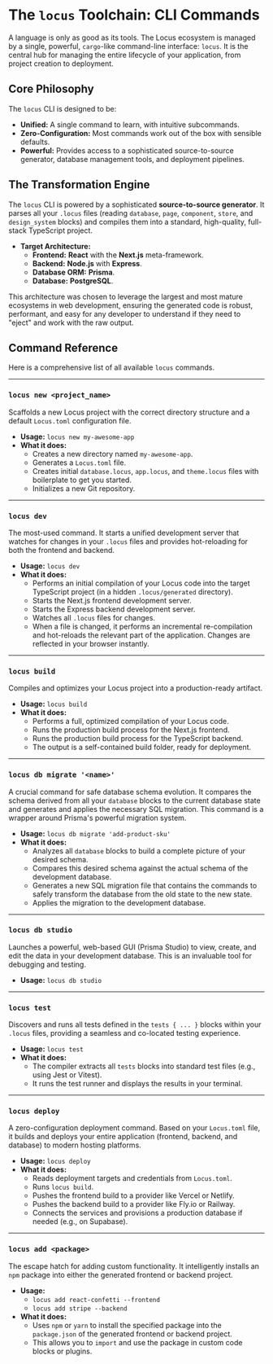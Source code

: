 # The `locus` Toolchain: CLI Commands

A language is only as good as its tools. The Locus ecosystem is managed by a single, powerful, `cargo`-like command-line interface: `locus`. It is the central hub for managing the entire lifecycle of your application, from project creation to deployment.

## Core Philosophy

The `locus` CLI is designed to be:
*   **Unified:** A single command to learn, with intuitive subcommands.
*   **Zero-Configuration:** Most commands work out of the box with sensible defaults.
*   **Powerful:** Provides access to a sophisticated source-to-source generator, database management tools, and deployment pipelines.

## The Transformation Engine

The `locus` CLI is powered by a sophisticated **source-to-source generator**. It parses all your `.locus` files (reading `database`, `page`, `component`, `store`, and `design_system` blocks) and compiles them into a standard, high-quality, full-stack TypeScript project.

*   **Target Architecture:**
    *   **Frontend:** **React** with the **Next.js** meta-framework.
    *   **Backend:** **Node.js** with **Express**.
    *   **Database ORM:** **Prisma**.
    *   **Database:** **PostgreSQL**.

This architecture was chosen to leverage the largest and most mature ecosystems in web development, ensuring the generated code is robust, performant, and easy for any developer to understand if they need to "eject" and work with the raw output.

## Command Reference

Here is a comprehensive list of all available `locus` commands.

---

### `locus new <project_name>`

Scaffolds a new Locus project with the correct directory structure and a default `Locus.toml` configuration file.

*   **Usage:** `locus new my-awesome-app`
*   **What it does:**
    *   Creates a new directory named `my-awesome-app`.
    *   Generates a `Locus.toml` file.
    *   Creates initial `database.locus`, `app.locus`, and `theme.locus` files with boilerplate to get you started.
    *   Initializes a new Git repository.

---

### `locus dev`

The most-used command. It starts a unified development server that watches for changes in your `.locus` files and provides hot-reloading for both the frontend and backend.

*   **Usage:** `locus dev`
*   **What it does:**
    *   Performs an initial compilation of your Locus code into the target TypeScript project (in a hidden `.locus/generated` directory).
    *   Starts the Next.js frontend development server.
    *   Starts the Express backend development server.
    *   Watches all `.locus` files for changes.
    *   When a file is changed, it performs an incremental re-compilation and hot-reloads the relevant part of the application. Changes are reflected in your browser instantly.

---

### `locus build`

Compiles and optimizes your Locus project into a production-ready artifact.

*   **Usage:** `locus build`
*   **What it does:**
    *   Performs a full, optimized compilation of your Locus code.
    *   Runs the production build process for the Next.js frontend.
    *   Runs the production build process for the TypeScript backend.
    *   The output is a self-contained build folder, ready for deployment.

---

### `locus db migrate '<name>'`

A crucial command for safe database schema evolution. It compares the schema derived from all your `database` blocks to the current database state and generates and applies the necessary SQL migration. This command is a wrapper around Prisma's powerful migration system.

*   **Usage:** `locus db migrate 'add-product-sku'`
*   **What it does:**
    *   Analyzes all `database` blocks to build a complete picture of your desired schema.
    *   Compares this desired schema against the actual schema of the development database.
    *   Generates a new SQL migration file that contains the commands to safely transform the database from the old state to the new state.
    *   Applies the migration to the development database.

---

### `locus db studio`

Launches a powerful, web-based GUI (Prisma Studio) to view, create, and edit the data in your development database. This is an invaluable tool for debugging and testing.

*   **Usage:** `locus db studio`

---

### `locus test`

Discovers and runs all tests defined in the `tests { ... }` blocks within your `.locus` files, providing a seamless and co-located testing experience.

*   **Usage:** `locus test`
*   **What it does:**
    *   The compiler extracts all `tests` blocks into standard test files (e.g., using Jest or Vitest).
    *   It runs the test runner and displays the results in your terminal.


---

### `locus deploy`

A zero-configuration deployment command. Based on your `Locus.toml` file, it builds and deploys your entire application (frontend, backend, and database) to modern hosting platforms.

*   **Usage:** `locus deploy`
*   **What it does:**
    *   Reads deployment targets and credentials from `Locus.toml`.
    *   Runs `locus build`.
    *   Pushes the frontend build to a provider like Vercel or Netlify.
    *   Pushes the backend build to a provider like Fly.io or Railway.
    *   Connects the services and provisions a production database if needed (e.g., on Supabase).

---

### `locus add <package>`

The escape hatch for adding custom functionality. It intelligently installs an `npm` package into either the generated frontend or backend project.

*   **Usage:**
    *   `locus add react-confetti --frontend`
    *   `locus add stripe --backend`
*   **What it does:**
    *   Uses `npm` or `yarn` to install the specified package into the `package.json` of the generated frontend or backend project.
    *   This allows you to `import` and use the package in custom code blocks or plugins.
